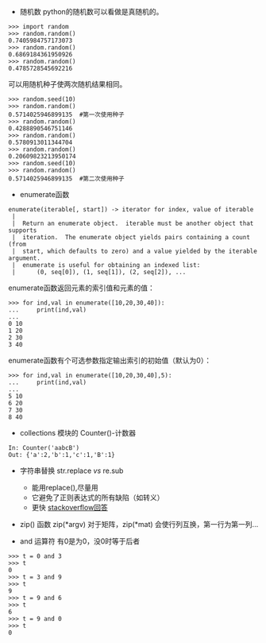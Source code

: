 * 随机数
python的随机数可以看做是真随机的。
```
>>> import random
>>> random.random()
0.7405984757173073
>>> random.random()
0.6869184361950926
>>> random.random()
0.4785728545692216
```
可以用随机种子使两次随机结果相同。
```
>>> random.seed(10)
>>> random.random()
0.5714025946899135	#第一次使用种子
>>> random.random()
0.4288890546751146
>>> random.random()
0.5780913011344704
>>> random.random()
0.20609823213950174
>>> random.seed(10)
>>> random.random()
0.5714025946899135	#第二次使用种子
```

* enumerate函数
```
enumerate(iterable[, start]) -> iterator for index, value of iterable
 |
 |  Return an enumerate object.  iterable must be another object that supports
 |  iteration.  The enumerate object yields pairs containing a count (from
 |  start, which defaults to zero) and a value yielded by the iterable argument.
 |  enumerate is useful for obtaining an indexed list:
 |      (0, seq[0]), (1, seq[1]), (2, seq[2]), ...
```
enumerate函数返回元素的索引值和元素的值：
```
>>> for ind,val in enumerate([10,20,30,40]):
...     print(ind,val)
...
0 10
1 20
2 30
3 40
```
enumerate函数有个可选参数指定输出索引的初始值（默认为0）：
```
>>> for ind,val in enumerate([10,20,30,40],5):
...     print(ind,val)
...
5 10
6 20
7 30
8 40
```

* collections 模块的 Counter()-计数器
```
In: Counter('aabcB')
Out: {'a':2,'b':1,'c':1,'B':1}
```

* 字符串替换 str.replace *vs* re.sub
	- 能用replace(),尽量用
	- 它避免了正则表达式的所有缺陷（如转义）
	- 更快
[stackoverflow回答](https://stackoverflow.com/questions/5668947/use-pythons-string-replace-vs-re-sub)

* zip() 函数
zip(*argv)
对于矩阵，zip(*mat) 会使行列互换，第一行为第一列...

* and 运算符
有0是为0，没0时等于后者
```
>>> t = 0 and 3
>>> t
0
>>> t = 3 and 9
>>> t
9
>>> t = 9 and 6
>>> t
6
>>> t = 9 and 0
>>> t
0
```
